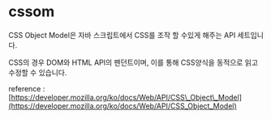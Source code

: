 # cssom

CSS Object Model은 자바 스크립트에서 CSS를 조작 할 수있게 해주는 API 세트입니다.

CSS의 경우 DOM와 HTML API의 펜던트이며, 이를 통해 CSS양식을 동적으로 읽고 수정할 수 있습니다.

reference : [https://developer.mozilla.org/ko/docs/Web/API/CSS\_Object\_Model](https://developer.mozilla.org/ko/docs/Web/API/CSS_Object_Model)

